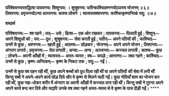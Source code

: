 **परिवेषयन्त्यस्तद्धित्वा पाययन्त्य: शिशून्पय: ।** **शुश्रूषन्त्य: पतीन्काश्चिदश्नन्त्योऽपास्य भोजनम् ॥ ६॥** **लिश्पन्त्य: प्रमृजन्त्योऽन्या अञ्जन्त्य: काश्च लोचने ।** **व्यत्यस्तवषाभरणा: काश्चित्कृष्णान्तिकं ययु: ॥ ७॥** 

**शब्दार्थ** 

**परिवेषयन्त्य:—** **वष पहने** **; तत्—** **उसे** **; हित्वा—** **एक ओर रखकर** **; पाययन्त्य:—** **पिलाती हुई** **; शिशून्—** **अपने शिशुओं को** **;** **पय:—** **दूध** **; शुश्रूषन्त्य:—** **सेवा करती हुई** **; पतीन्—** **अपने पतियों की** **; काश्चित्—** **उनमें से कुछ** **; अश्नन्त्य:—** **खाती हुई** **;** **अपास्य—** **छोड़कर** **; भोजनम्—** **अपने अपने भोजन** **; लिश्पन्त्य:—** **अंगराग लगाये** **; प्रमृजन्त्य:—** **तेल लगाती** **; अन्या:—** **अन्य** **;** **अञ्जन्त्य:—** **कज्जल लगाती** **; काश्च—** **कुछ** **; लोचने—** **अपनी आँखों में** **; व्यत्यस्त—** **अस्त-व्यस्त** **; वष—** **कपड़े** **; आभरणा:—** **तथा गहने** **; काश्चित्—** **उनमें से कुछ** **; कृष्ण-अन्तिकम्—** **कृष्ण के निकट तक** **; ययु:—** **गईं।** **.** 

**उनमें से कुछ वष पहन रही थीं, कुछ अपने बच्चों को दूध पिला रही थीं या अपने पतियों** **की सेवा में लगी थीं किन्तु सबों ने अपने-अपने कार्य छोड़ दिये और वे कृष्ण से मिलने चली** **गईं। कुछ गोपियाँ शाम का भोजन कर रही थीं, कुछ नहा-धोकर शरीर में अंगराग या अपनी** **आँखों में कज्जल लगा रही थीं। किन्तु सबों ने तुरन्त अपने अपने कार्य बन्द कर दिये और यद्यपि** **उनके वष तथा गहने अस्त-व्यस्त थे वे कृष्ण के पास दौड़ी गईं।** **** 